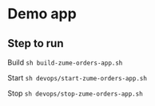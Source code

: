 # Demo app

## Step to run

Build `sh build-zume-orders-app.sh`

Start `sh devops/start-zume-orders-app.sh`

Stop `sh devops/stop-zume-orders-app.sh`